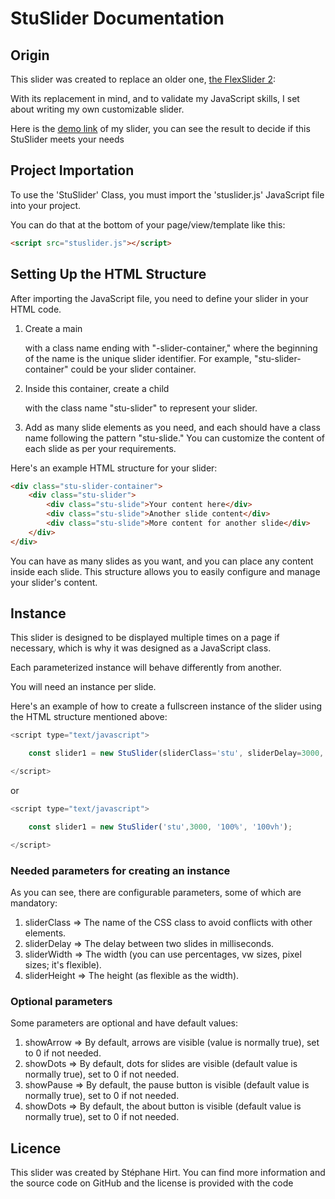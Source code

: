 # StuSlider Documentation

## Origin

This slider was created to replace an older one, [the FlexSlider 2](http://flexslider.woothemes.com/):

With its replacement in mind, and to validate my JavaScript skills, I set about writing my own customizable slider.

Here is the [demo link](https://steform.github.io/StuSlider/) of my slider, you can see the result to decide if this StuSlider meets your needs

## Project Importation

To use the 'StuSlider' Class, you must import the 'stuslider.js' JavaScript file into your project.

You can do that at the bottom of your page/view/template like this:

```html
<script src="stuslider.js"></script>
```

## Setting Up the HTML Structure

After importing the JavaScript file, you need to define your slider in your HTML code.

1. Create a main <div> with a class name ending with "-slider-container," where the beginning of the name is the unique slider identifier. For example, "stu-slider-container" could be your slider container.

2. Inside this container, create a child <div> with the class name "stu-slider" to represent your slider.

3. Add as many slide elements as you need, and each should have a class name following the pattern "stu-slide." You can customize the content of each slide as per your requirements.

Here's an example HTML structure for your slider:

```html
<div class="stu-slider-container">
    <div class="stu-slider">
        <div class="stu-slide">Your content here</div>
        <div class="stu-slide">Another slide content</div>
        <div class="stu-slide">More content for another slide</div>
    </div>
</div>
```

You can have as many slides as you want, and you can place any content inside each slide. This structure allows you to easily configure and manage your slider's content.


## Instance

This slider is designed to be displayed multiple times on a page if necessary, which is why it was designed as a JavaScript class.

Each parameterized instance will behave differently from another.

You will need an instance per slide.

Here's an example of how to create a fullscreen instance of the slider using the HTML structure mentioned above:

```JavaScript
<script type="text/javascript">

    const slider1 = new StuSlider(sliderClass='stu', sliderDelay=3000, sliderWidth='100%', sliderHeight='100vh', showArrow=1, showDots=1, showPause=1, showAbout=1);

</script>
```

or

```JavaScript
<script type="text/javascript">

    const slider1 = new StuSlider('stu',3000, '100%', '100vh');

</script>
```

### Needed parameters for creating an instance

As you can see, there are configurable parameters, some of which are mandatory:

1. sliderClass => The name of the CSS class to avoid conflicts with other elements.
2. sliderDelay => The delay between two slides in milliseconds.
3. sliderWidth => The width (you can use percentages, vw sizes, pixel sizes; it's flexible).
4. sliderHeight => The height (as flexible as the width).


### Optional parameters

Some parameters are optional and have default values:

1. showArrow => By default, arrows are visible (value is normally true), set to 0 if not needed.
2. showDots => By default, dots for slides are visible (default value is normally true), set to 0 if not needed.
3. showPause => By default, the pause button is visible (default value is normally true), set to 0 if not needed.
4. showDots => By default, the about button is visible (default value is normally true), set to 0 if not needed.

## Licence

This slider was created by Stéphane Hirt. You can find more information and the source code on GitHub and the license is provided with the code


